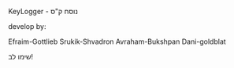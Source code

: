 KeyLogger - נוסח ק"ס



develop by:

Efraim-Gottlieb
Srukik-Shvadron
Avraham-Bukshpan
Dani-goldblat

שימו לב!
